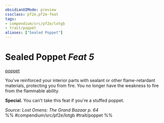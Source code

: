 ```yaml
---
obsidianUIMode: preview
cssclass: pf2e,pf2e-feat
tags:
- compendium/src/pf2e/lotgb
- trait/poppet
aliases: ["Sealed Poppet"]
---
```

# Sealed Poppet  *Feat 5*  
[poppet](../../Rules/traits/poppet-lotgb.md)  


You've reinforced your interior parts with sealant or other flame-retardant materials, protecting you from fire. You no longer have the weakness to fire from the flammable ability.

**Special.** You can't take this feat if you're a stuffed poppet.

*Source: Lost Omens: The Grand Bazaar p. 64*  
%% #compendium/src/pf2e/lotgb #trait/poppet %%